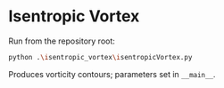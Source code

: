 # Isentropic Vortex

Run from the repository root:

```bash
python .\isentropic_vortex\isentropicVortex.py
```

Produces vorticity contours; parameters set in `__main__`.
